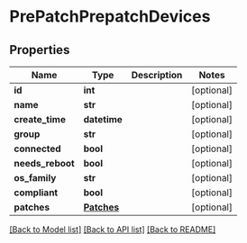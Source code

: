 # PrePatchPrepatchDevices

## Properties
Name | Type | Description | Notes
------------ | ------------- | ------------- | -------------
**id** | **int** |  | [optional] 
**name** | **str** |  | [optional] 
**create_time** | **datetime** |  | [optional] 
**group** | **str** |  | [optional] 
**connected** | **bool** |  | [optional] 
**needs_reboot** | **bool** |  | [optional] 
**os_family** | **str** |  | [optional] 
**compliant** | **bool** |  | [optional] 
**patches** | [**Patches**](Patches.md) |  | [optional] 

[[Back to Model list]](./README.md#documentation-for-models) [[Back to API list]](../README.md#documentation-for-api-endpoints) [[Back to README]](../README.md)

